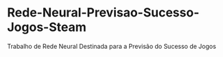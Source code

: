 # Rede-Neural-Previsao-Sucesso-Jogos-Steam
Trabalho de Rede Neural Destinada para a Previsão do Sucesso de Jogos
